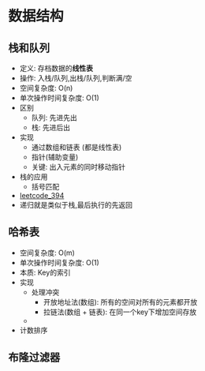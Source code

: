 # 数据结构
## 栈和队列
- 定义: 存档数据的**线性表**
- 操作: 入栈/队列,出栈/队列,判断满/空
- 空间复杂度: O(n)
- 单次操作时间复杂度: O(1)
- 区别
    - 队列: 先进先出
    - 栈: 先进后出
- 实现
    - 通过数组和链表 (都是线性表)
    - 指针(辅助变量)
    - 关键: 出入元素的同时移动指针
- 栈的应用
    - 括号匹配
- [leetcode_394](https://leetcode.com/problems/decode-string/)
- 递归就是类似于栈,最后执行的先返回


## 哈希表
- 空间复杂度: O(m)
- 单次操作时间复杂度: O(1)
- 本质: Key的索引
- 实现
    - 处理冲突
        - 开放地址法(数组): 所有的空间对所有的元素都开放
        - 拉链法(数组 + 链表): 在同一个key下增加空间存放
    - 
- 计数排序


## 布隆过滤器
